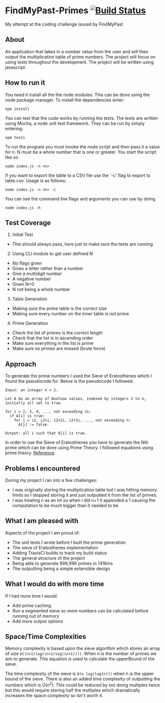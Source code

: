 # FindMyPast-Primes [![Build Status](https://travis-ci.com/gavinhenderson/FindMyPast-Primes.svg?token=zGHzssRv4pwPdCHDq9fz&branch=master)](https://travis-ci.com/gavinhenderson/FindMyPast-Primes)
My attempt at the coding challenge issued by FindMyPast
## About
An application that takes in a number value from the user and will then output the multiplication table of prime numbers. The project will focus on using tests throughout the development. The project will be written using javascript.

## How to run it
You need it install all the the node modules. This can be done using the node package manager. To install the dependencies enter:
```
npm install
```
You can test that the code works by running the tests. The tests are written using Mocha, a node unit test framework. They can be run by simply entering:
```
npm tests
```
To run the program you must invoke the node script and then pass it a value for n. N must be a whole number that is one or greater. You start the script like so
```
node index.js -n <n>
```
If you want to export the table to a CSV file use the '-c' flag to export to table.csv. Usage is as follows:
```
node index.js -n <n> -c
```
You can see the command line flags and arguments you can use by doing
```
node index.js -h
```

## Test Coverage

1. Initial Test
  * This should always pass, here just to make sure the tests are running
2. Using CLI module to get user defined N
  * No flags given
  * Gives a letter rather than a number
  * Give a multidigit number
  * A negative number
  * Given N=0
  * N not being a whole number
3. Table Generation
  * Making sure the prime table is the correct size
  * Making sure every number on the inner table is not prime
4. Prime Generation
  * Check the list of primes is the correct length
  * Check that the list is in ascending order
  * Make sure everything in the list is prime
  * Make sure no primes are missed (brute force)

## Approach

To generate the prime numbers I used the Sieve of Eratosthenes which I found the pseudocode for. Below is the pseudocode I followed.
```
Input: an integer n > 1.

Let A be an array of Boolean values, indexed by integers 2 to n, initially all set to true.

for i = 2, 3, 4, ..., not exceeding √n:
  if A[i] is true:
    for j = i2, i2+i, i2+2i, i2+3i, ..., not exceeding n:
      A[j] := false.

Output: all i such that A[i] is true.
 ```
In order to use the Sieve of Eratosthenes you have to generate the Nth prime which can be done using Prime Theory. I followed equations using prime theory. [Reference](https://math.stackexchange.com/questions/803935/how-do-we-prove-p-n-sim-n-logn-logn-from-the-prime-number-theorem?rq=1).

## Problems I encountered
During my project I ran into a few challenges:
* I was originally storing the multiplication table but I was hitting memory limits so I stopped storing it and just outputted it from the list of primes.
* I was treating n as an int so when i did n+1 it appended a 1 causing the computation to be much bigger than it needed to be

## What I am pleased with
Aspects of the project I am proud of:
* The unit tests I wrote before I built the prime generation
* The sieve of Eratosthenes implementation
* Adding TravisCI builds to track my build status
* The general structure of the project
* Being able to generate 999,999 primes in 1416ms
* The outputting being a simple extensible design

## What I would do with more time
If I had more time I would:
* Add prime caching
* Run a segmented sieve so more numbers can be calculated before running out of memory
* Add more output options

## Space/Time Complexities
Memory complexity is based upon the sieve algorithm which stores an array of size
```O((n+1)log((n+1)log((n+1))))```. When n is the number of primes we aim to generate. This equation is used to calculate the upperBound of the sieve.

The time complexity of the sieve is ```O(n log(log(n)))``` when n is the upper bound of the sieve. There is also an added time complexity of outputting the numbers which is O(n<sup>2</sup>). This could be reduced by not doing multiples twice but this would require storing half the multiples which dramatically increases the space complexity so isn't worth it.
